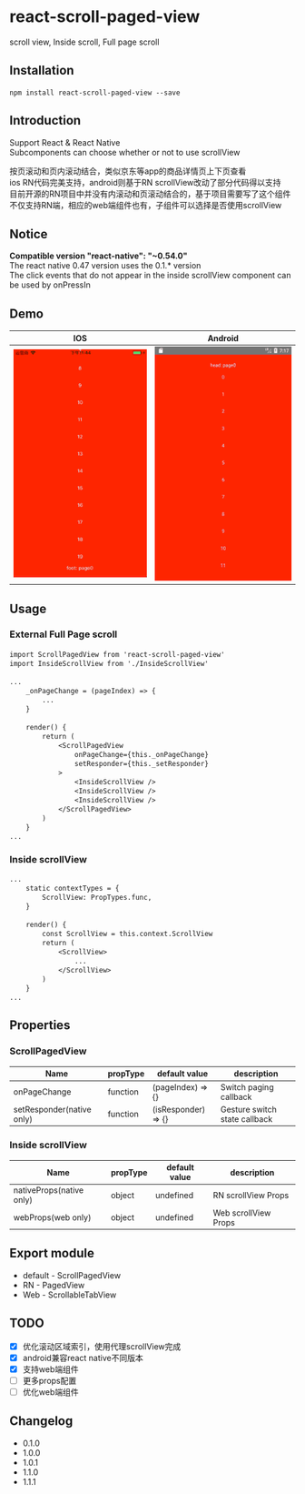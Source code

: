 # react-scroll-paged-view
scroll view, Inside scroll, Full page scroll

## Installation
```
npm install react-scroll-paged-view --save
```

## Introduction
Support React & React Native  
Subcomponents can choose whether or not to use scrollView  

按页滚动和页内滚动结合，类似京东等app的商品详情页上下页查看  
ios RN代码完美支持，android则基于RN scrollView改动了部分代码得以支持  
目前开源的RN项目中并没有内滚动和页滚动结合的，基于项目需要写了这个组件  
不仅支持RN端，相应的web端组件也有，子组件可以选择是否使用scrollView

## Notice
**Compatible version "react-native": "~0.54.0"**  
The react native 0.47 version uses the 0.1.* version  
The click events that do not appear in the inside scrollView component can be used by onPressIn  

## Demo
| IOS | Android |
| --- | ------- |
| ![IOS](./demo.ios.gif) | ![Android](./demo.android.gif) |

## Usage

### External Full Page scroll
```
import ScrollPagedView from 'react-scroll-paged-view'
import InsideScrollView from './InsideScrollView'

...
    _onPageChange = (pageIndex) => {
        ...
    }

    render() {
        return (
            <ScrollPagedView
                onPageChange={this._onPageChange}
                setResponder={this._setResponder}
            >
                <InsideScrollView />
                <InsideScrollView />
                <InsideScrollView />
            </ScrollPagedView>
        )
    }
...
```

### Inside scrollView
```
...
    static contextTypes = {
        ScrollView: PropTypes.func,
    }

    render() {
        const ScrollView = this.context.ScrollView
        return (
            <ScrollView>
                ...
            </ScrollView>
        )
    }
...
```

## Properties

### ScrollPagedView
Name | propType | default value | description
--- | --- | --- | ---
onPageChange | function | (pageIndex) => {} | Switch paging callback
setResponder(native only) | function | (isResponder) => {} | Gesture switch state callback

### Inside scrollView
Name | propType | default value | description
--- | --- | --- | ---
nativeProps(native only) | object | undefined | RN scrollView Props
webProps(web only) | object | undefined | Web scrollView Props

## Export module
- default - ScrollPagedView
- RN - PagedView
- Web - ScrollableTabView

## TODO
- [x] 优化滚动区域索引，使用代理scrollView完成
- [x] android兼容react native不同版本
- [x] 支持web端组件
- [ ] 更多props配置
- [ ] 优化web端组件

## Changelog
- 0.1.0
- 1.0.0
- 1.0.1
- 1.1.0
- 1.1.1
